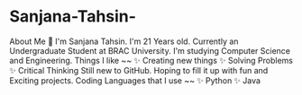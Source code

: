 # Sanjana-Tahsin-
About Me 🌸
I'm Sanjana Tahsin. I'm 21 Years old. Currently an Undergraduate Student at BRAC University. I'm studying Computer Science and Engineering.
Things I like ~~ ✨ Creating new things ✨ Solving Problems ✨ Critical Thinking 
Still new to GitHub. Hoping to fill it up with fun and Exciting projects.
Coding Languages that I use ~~ ✨ Python ✨ Java
